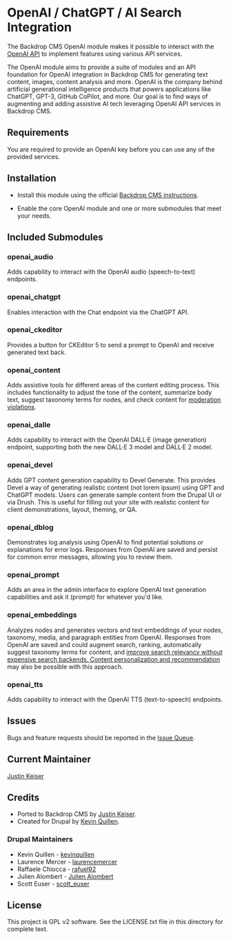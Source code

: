 # OpenAI / ChatGPT / AI Search Integration

The Backdrop CMS OpenAI module makes it possible to interact with the
[OpenAI API](https://openai.com/) to implement features using
various API services.

The OpenAI module aims to provide a suite of modules and an API foundation
for OpenAI integration in Backdrop CMS for generating text content, images, content
analysis and more. OpenAI is the company behind artificial generational
intelligence products that powers applications like ChatGPT, GPT-3, GitHub
CoPilot, and more. Our goal is to find ways of augmenting and adding assistive
AI tech leveraging OpenAI API services in Backdrop CMS.

## Requirements

You are required to provide an OpenAI key before you can use
any of the provided services.

## Installation

- Install this module using the official [Backdrop CMS instructions](https://backdropcms.org/user-guide/modules).

- Enable the core OpenAI module and one or more submodules that meet your needs.

## Included Submodules

### **openai_audio**  
Adds capability to interact with the OpenAI audio (speech-to-text) endpoints.

### **openai_chatgpt**  
Enables interaction with the Chat endpoint via the ChatGPT API.

### **openai_ckeditor**  
Provides a button for CKEditor 5 to send a prompt to OpenAI and receive generated text back.

### **openai_content**  
Adds assistive tools for different areas of the content editing process. This includes functionality to adjust the tone of the content, summarize body text, suggest taxonomy terms for nodes, and check content for [moderation violations](https://platform.openai.com/docs/guides/moderation/overview).

### **openai_dalle**  
Adds capability to interact with the OpenAI DALL·E (image generation) endpoint, supporting both the new DALL·E 3 model and DALL·E 2 model.

### **openai_devel**  
Adds GPT content generation capability to Devel Generate. This provides Devel a way of generating realistic content (not lorem ipsum) using GPT and ChatGPT models. Users can generate sample content from the Drupal UI or via Drush. This is useful for filling out your site with realistic content for client demonstrations, layout, theming, or QA.

### **openai_dblog**  
Demonstrates log analysis using OpenAI to find potential solutions or explanations for error logs. Responses from OpenAI are saved and persist for common error messages, allowing you to review them.

### **openai_prompt**  
Adds an area in the admin interface to explore OpenAI text generation capabilities and ask it (prompt) for whatever you'd like.

### **openai_embeddings**  
Analyzes nodes and generates vectors and text embeddings of your nodes, taxonomy, media, and paragraph entities from OpenAI. Responses from OpenAI are saved and could augment search, ranking, automatically suggest taxonomy terms for content, and [improve search relevancy without expensive search backends. Content personalization and recommendation](https://www.pinecone.io/) may also be possible with this approach.

### **openai_tts**  
Adds capability to interact with the OpenAI TTS (text-to-speech) endpoints.

## Issues

Bugs and feature requests should be reported in the [Issue Queue](https://github.com/backdrop-contrib/openai/issues).

## Current Maintainer

[Justin Keiser](https://github.com/keiserjb)

## Credits

- Ported to Backdrop CMS by [Justin Keiser](https://github.com/keiserjb).
- Created for Drupal by [Kevin Quillen](https://www.drupal.org/u/kevinquillen).

### Drupal Maintainers

- Kevin Quillen - [kevinquillen](https://www.drupal.org/u/kevinquillen)
- Laurence Mercer - [laurencemercer](https://www.drupal.org/u/laurencemercer)
- Raffaele Chiocca - [rafuel92](https://www.drupal.org/u/rafuel92)
- Julien Alombert - [Julien Alombert](https://www.drupal.org/u/julien-alombert)
- Scott Euser - [scott_euser](https://www.drupal.org/u/scott_euser)

## License

This project is GPL v2 software. See the LICENSE.txt file in this directory for complete text.
